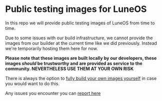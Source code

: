 # Public testing images for LuneOS

In this repo we will provide public testing images of LuneOS from time to time.

Due to some issues with our build infrastructure, we cannot provide the images from our builder at the current time like we did previously. Instead we're temporarily hosting them here for now.

**Please note that these images are built locally by our developers, these images *should* be trustworthy and are provided as service to the community. 
NEVERTHELESS USE THEM AT YOUR OWN RISK**

There is always the option to [fully build your own images yourself](https://github.com/webOS-ports/webos-ports-setup/) in case you would want to do this. 

Any issues you encounter you can [report here](https://github.com/webOS-ports/luneos-testing/issues)
